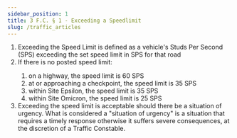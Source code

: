 ```yaml
---
sidebar_position: 1
title: 3 F.C. § 1 - Exceeding a Speedlimit
slug: /traffic_articles
---
```


<ol>
	<li>Exceeding the Speed Limit is defined as a vehicle's Studs Per Second (SPS) exceeding the set speed limit in SPS for that road</li>
	<li>If there is no posted speed limit:</li>
	<ol style={{'list-style' : 'lower-alpha'}}>
		<li>on a highway, the speed limit is 60 SPS</li>
		<li>at or approaching a checkpoint, the speed limit is 35 SPS</li>
		<li>within Site Epsilon, the speed limit is 35 SPS</li>
		<li>within Site Omicron, the speed limit is 25 SPS</li>
	</ol>
	<li>Exceeding the speed limit is acceptable should there be a situation of urgency. What is considered a "situation of urgency" is a situation that requires a timely response otherwise it suffers severe consequences, at the discretion of a Traffic Constable.</li>
</ol>